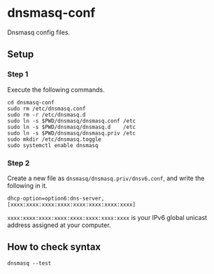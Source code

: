 # dnsmasq-conf
Dnsmasq config files.

## Setup
### Step 1
Execute the following commands.

```shell
cd dnsmasq-conf
sudo rm /etc/dnsmasq.conf
sudo rm -r /etc/dnsmasq.d
sudo ln -s $PWD/dnsmasq/dnsmasq.conf /etc
sudo ln -s $PWD/dnsmasq/dnsmasq.d    /etc
sudo ln -s $PWD/dnsmasq/dnsmasq.priv /etc
sudo mkdir /etc/dnsmasq.toggle
sudo systemctl enable dnsmasq
```

### Step 2
Create a new file as `dnsmasq/dnsmasq.priv/dnsv6.conf`, and write the following in it.

```
dhcp-option=option6:dns-server,[xxxx:xxxx:xxxx:xxxx:xxxx:xxxx:xxxx:xxxx]
```

`xxxx:xxxx:xxxx:xxxx:xxxx:xxxx:xxxx:xxxx` is your IPv6 global unicast address assigned at your computer.

## How to check syntax
```
dnsmasq --test
```

